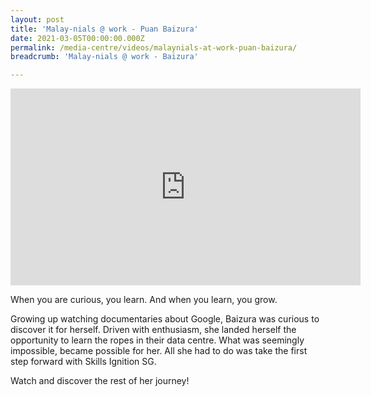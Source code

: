 ```yaml
---
layout: post
title: 'Malay-nials @ work - Puan Baizura'
date: 2021-03-05T00:00:00.000Z
permalink: /media-centre/videos/malaynials-at-work-puan-baizura/
breadcrumb: 'Malay-nials @ work - Baizura'

---
```



<div class="bp-youtube">
<iframe width="560" height="315" src="https://www.youtube.com/embed/XfxwNS3WvQ4" title="YouTube video player" frameborder="0" allow="accelerometer; autoplay; clipboard-write; encrypted-media; gyroscope; picture-in-picture" allowfullscreen></iframe>
</div>

When you are curious, you learn. And when you learn, you grow.

Growing up watching documentaries about Google, Baizura was curious to discover it for herself.
Driven with enthusiasm, she landed herself the opportunity to learn the ropes in their data centre. What was seemingly impossible, became possible for her. 
All she had to do was take the first step forward with Skills Ignition SG. 

Watch and discover the rest of her journey!
